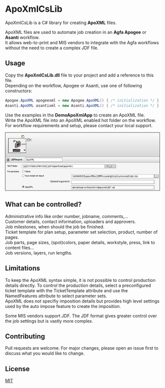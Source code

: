 # ApoXmlCsLib

ApoXmlCsLib is a C# library for creating **ApoXML** files.

ApoXML files are used to automate job creation in an **Agfa Apogee** or **Asanti** workflow.  
It allows web-to-print and MIS vendors to integrate with the Agfa workflows without the need to create a complex JDF file.

## Usage

Copy the **ApoXmlCsLib.dll** file to your project and add a reference to this file.  
Depending on the workflow, Apogee or Asanti, use one of following constructors:

```cs
Apogee.ApoXML apogeexml = new Apogee.ApoXML() { /* initialization */ };
Asanti.ApoXML asantixml = new Asanti.ApoXML() { /* initialization */ };
```

Use the examples in the **DemoApoXmlApp** to create an ApoXML file.  
Write the ApoXML file into an ApoXML enabled hot folder on the workflow. For workflow requirements and setup, please contact your local support.

![ApoXML Hot Ticket](/Images/ApoXML_HotTicket.png)

## What can be controlled?

Administrative info like order number, jobname, comments,...  
Customer details, contact information, uploaders and approvers.    
Job milestones, when should the job be finished.  
Ticket template for plan setup, parameter set selection, product, number of pages.  
Job parts, page sizes, (spot)colors, paper details, workstyle, press, link to content files...  
Job versions, layers, run lengths.

## Limitations

To keep the ApoXML syntax simple, it is not possible to control production details directly.
To control the production details, select a preconfigured ticket template with the TicketTemplate attribute and use the NamedFeatures attribute to select parameter sets.  
ApoXML does not specifiy imposition details but provides high level settings used by the auto impose feature to create the imposition.  

Some MIS vendors support JDF. The JDF format gives greater control over the job settings but is vastly more complex.

## Contributing
Pull requests are welcome. For major changes, please open an issue first to discuss what you would like to change.

## License
[MIT](https://choosealicense.com/licenses/mit/)